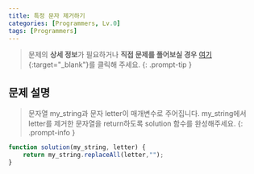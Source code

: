 ```yaml
---
title: 특정 문자 제거하기
categories: [Programmers, Lv.0]
tags: [Programmers]
---
```


> 문제의 **상세 정보**가 필요하거나 **직접 문제를 풀어보실 경우** [여기](https://school.programmers.co.kr/learn/courses/30/lessons/120826){:target="_blank"}를 클릭해 주세요.
{: .prompt-tip }

## 문제 설명

> 문자열 my_string과 문자 letter이 매개변수로 주어집니다. my_string에서 letter를 제거한 문자열을 return하도록 solution 함수를 완성해주세요.
{: .prompt-info }

```js
function solution(my_string, letter) {
    return my_string.replaceAll(letter,"");
}
```
